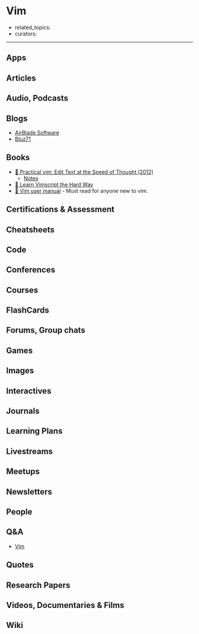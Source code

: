 # Vim

- related_topics:
- curators:

------

## Apps

## Articles

## Audio, Podcasts

## Blogs

- [AirBlade Software](https://airbladesoftware.com/notes/)
- [Bluz71](https://bluz71.github.io/)

## Books

- [📕 Practical vim: Edit Text at the Speed of Thought (2012)](http://www.goodreads.com/book/show/13607232-practical-vim)
  - [Notes](https://github.com/gitig/Practical-Vim-Notes)
- [📖 Learn Vimscript the Hard Way](http://learnvimscriptthehardway.stevelosh.com/)
- [📖 Vim user manual](http://vimdoc.sourceforge.net/htmldoc/usr_toc.html) - Must read for anyone new to vim.


## Certifications & Assessment

## Cheatsheets

## Code

## Conferences

## Courses

## FlashCards

## Forums, Group chats

## Games

## Images

## Interactives

## Journals

## Learning Plans

## Livestreams

## Meetups

## Newsletters

## People

## Q&A

- [Vim](https://www.quora.com/topic/Vim-text-editor)

## Quotes

## Research Papers

## Videos, Documentaries & Films

## Wiki
